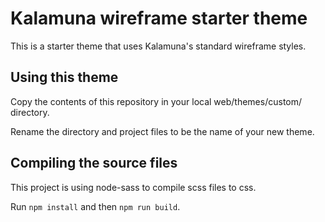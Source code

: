 # Kalamuna wireframe starter theme

This is a starter theme that uses Kalamuna's standard wireframe styles.

## Using this theme

Copy the contents of this repository in your local web/themes/custom/ directory.

Rename the directory and project files to be the name of your new theme.

## Compiling the source files

This project is using node-sass to compile scss files to css.

Run `npm install` and then `npm run build`.
